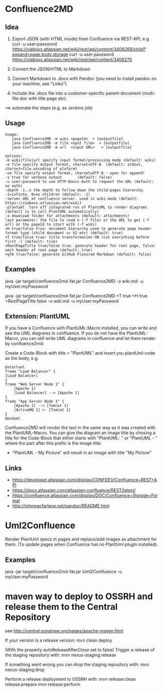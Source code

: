 # Confluence2MD #

## Idea ##
1. Export JSON (with HTML inside) from Confluence via REST-API, e.g.
curl -u user:password https://viaboxx.atlassian.net/wiki/rest/api/content/3408268/child?expand=page.body.storage
curl -u user:password https://viaboxx.atlassian.net/wiki/rest/api/content/3408270

2. Convert the JSON/HTML to Markdown

3. Convert Markdown to .docx with Pandoc
   (you need to install pandoc on your machine, see "Links")

4. Include the .docx file into a customer-specific parent-document (multi-file doc with title page etc).

==> automate the steps (e.g. as Jenkins job)

## Usage ##

	Usage:
       java Confluence2MD -m wiki <pageId>  > [outputfile]
       java Confluence2MD -m file <nput file>  > [outputfile]
       java Confluence2MD -m url  <input URL>   > [outputfile]

	options:
	-m wiki|file|url specify input format/processing mode (default: wiki)
	-o file specify output format, charset=UTF-8  (default: stdout, charset=file.encoding of plaform)
	-oa file specify output format, charset=UTF-8 - open for append!
	-v true for verbose output       (default: false)
	-u user:password to use HTTP-Basic-Auth to request the URL (default: no auth)
	-depth -1..n the depth to follow down the child-pages hierarchy. -1=infinte, 0=no children (default: -1)
	-server URL of confluence server. used in wiki-mode (default: https://viaboxx.atlassian.net/wiki)
	-plantuml  turn off integrated run of PlantUML to render diagrams (default is to call PlantUML automatically)
	-a download folder for attachments (default: attachments)
	last parameter: the file to read n (-f file) or the URL to get (-f url) or the pageId to start with (-f wiki)
	+H true/false true: document hierarchy used to generate page header format type (child document => h2 etc) (default: true)
	+T true/false true: title transformation ON (cut everything before first -) (default: true)
  	+RootPageTitle true/false true: generate header for root page, false: omit header of root page (default: true)
  	+gfm true/false: generate GitHub Flavored Markdown (default: false) 

## Examples ##

java -jar target/confluence2md-fat.jar Confluence2MD -o wiki.md -u myUser:myPassword <pageId>

java -jar target/confluence2md-fat.jar Confluence2MD +T true +H true +RootPageTitle false -o wiki.md -u myUser:myPassword <pageId>

## Extension: PlantUML ##
If you have a Confluence with PlantUML-Macro installed, you can write and see the UML diagrams in confluence.
If you do not have the PlantUML-Macro, you can still write UML diagrams in confluence and let them render by confluence2md:

Create a Code-Block with title = "PlantUML" and insert you plantUml-code as the body, e.g.

    @startuml
    frame "Load Balancer" {
    [Load Balancer]
    }
    frame "Web Server Node 1" {
        [Apache 1]
        [Load Balancer] --> [Apache 1]
    }
    frame "App Server Node 1" {
        [Apache 1] --> [Tomcat 1]
        [ActiveMQ 1] <- [Tomcat 1]
    }
    @enduml

Confluence2MD will render the text in the same way as it was created with the PlantUML-Macro.
You can give the diagram an image title by chosing a title for the Code-Block that either starts with
"PlantUML: " or "PlantUML - " where the part after this prefix is the image title:

+ "PlantUML - My Picture" will result in an image with title "My Picture"


## Links ##
+ <https://developer.atlassian.com/display/CONFDEV/Confluence+REST+API>
+ <https://docs.atlassian.com/atlassian-confluence/REST/latest/>
+ <https://confluence.atlassian.com/display/DOC/Confluence+Storage+Format>
+ <http://johnmacfarlane.net/pandoc/README.html>

# Uml2Confluence #

Render PlantUml specs in pages and replace/add images as attachment for them. (To update pages when Confluence has no PlantUml plugin installed).

## Examples ##
java -jar target/confluence2md-fat.jar Uml2Confluence -u myUser:myPassword <pageId>


# maven way to deploy to OSSRH and release them to the Central Repository #

see http://central.sonatype.org/pages/apache-maven.html

If your version is a release version:
  mvn clean deploy

(With the property autoReleaseAfterClose set to false) Trigger a release of the staging repository with:
  mvn nexus-staging:release

If something went wrong you can drop the staging repository with:
  mvn nexus-staging:drop

Perform a release deployment to OSSRH with:
  mvn release:clean release:prepare
  mvn release:perform